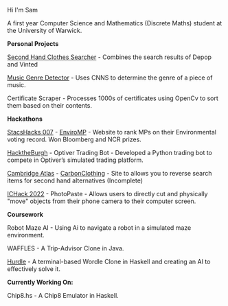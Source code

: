 Hi I'm Sam

A first year Computer Science and Mathematics (Discrete Maths) student at the University of Warwick.

**Personal Projects**

[Second Hand Clothes Searcher](https://github.com/spchee/SecondHandClothesSite) - Combines the search results of Depop and Vinted 

[Music Genre Detector](https://github.com/spchee/MusicGenreClassifierCNN) - Uses CNNS to determine the genre of a piece of music.

Certificate Scraper - Processes 1000s of certificates using OpenCv to sort them based on their contents.

**Hackathons**

[StacsHacks 007](https://stacshack-007.devpost.com/) - [EnviroMP](https://github.com/EnviroHackNice/EnviroMP/tree/main) - Website to rank MPs on their Environmental voting record. Won Bloomberg and NCR prizes. 


[HacktheBurgh](https://hack-the-burgh-7.devpost.com/) - Optiver Trading Bot - Developed a Python trading bot to compete in Optiver’s simulated trading platform.


[Cambridge Atlas](https://hackcambridge-atlas.devpost.com/) - [CarbonClothing](https://github.com/SteadydeetsHackCam2022/HackCambridge2022)  - Site to allows you to reverse search items for second hand alternatives (Incomplete)

[ICHack 2022](https://ic-hack-2022.devpost.com/?ref_feature=challenge&ref_medium=discover) - PhotoPaste - Allows users to directly cut and physically "move" objects from their phone camera to their computer screen.

**Coursework**

Robot Maze AI - Using Ai to navigate a robot in a simulated maze environment.

WAFFLES - A Trip-Advisor Clone in Java.

[Hurdle](https://github.com/spchee/hurdle) - A terminal-based Wordle Clone in Haskell and creating an AI to effectively solve it.

**Currently Working On:**

Chip8.hs - A Chip8 Emulator in Haskell.
